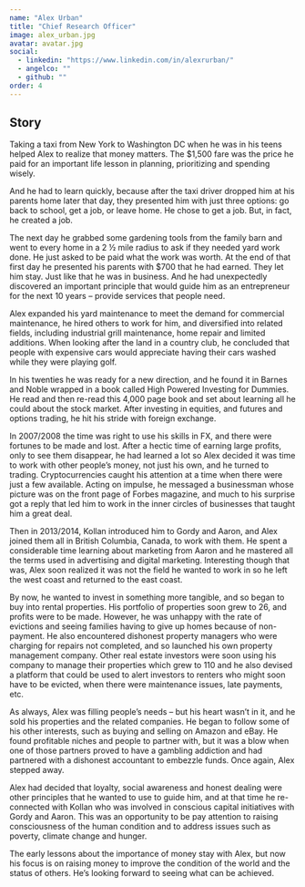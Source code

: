 ```yaml
---
name: "Alex Urban"
title: "Chief Research Officer"
image: alex_urban.jpg
avatar: avatar.jpg
social:
  - linkedin: "https://www.linkedin.com/in/alexrurban/"
  - angelco: ""
  - github: ""
order: 4
---
```


## Story

Taking a taxi from New York to Washington DC when he was in his teens helped Alex to realize that money matters. The \$1,500 fare was the price he paid for an important life lesson in planning, prioritizing and spending wisely.

And he had to learn quickly, because after the taxi driver dropped him at his parents home later that day, they presented him with just three options: go back to school, get a job, or leave home. He chose to get a job. But, in fact, he created a job.

The next day he grabbed some gardening tools from the family barn and went to every home in a 2 ½ mile radius to ask if they needed yard work done. He just asked to be paid what the work was worth. At the end of that first day he presented his parents with \$700 that he had earned. They let him stay.
Just like that he was in business. And he had unexpectedly discovered an important principle that would guide him as an entrepreneur for the next 10 years – provide services that people need.

Alex expanded his yard maintenance to meet the demand for commercial maintenance, he hired others to work for him, and diversified into related fields, including industrial grill maintenance, home repair and limited additions. When looking after the land in a country club, he concluded that people with expensive cars would appreciate having their cars washed while they were playing golf.

In his twenties he was ready for a new direction, and he found it in Barnes and Noble wrapped in a book called High Powered Investing for Dummies. He read and then re-read this 4,000 page book and set about learning all he could about the stock market. After investing in equities, and futures and options trading, he hit his stride with foreign exchange.

In 2007/2008 the time was right to use his skills in FX, and there were fortunes to be made and lost. After a hectic time of earning large profits, only to see them disappear, he had learned a lot so Alex decided it was time to work with other people’s money, not just his own, and he turned to trading. Cryptocurrencies caught his attention at a time when there were just a few available. Acting on impulse, he messaged a businessman whose picture was on the front page of Forbes magazine, and much to his surprise got a reply that led him to work in the inner circles of businesses that taught him a great deal.

Then in 2013/2014, Kollan introduced him to Gordy and Aaron, and Alex joined them all in British Columbia, Canada, to work with them. He spent a considerable time learning about marketing from Aaron and he mastered all the terms used in advertising and digital marketing. Interesting though that was, Alex soon realized it was not the field he wanted to work in so he left the west coast and returned to the east coast.

By now, he wanted to invest in something more tangible, and so began to buy into rental properties. His portfolio of properties soon grew to 26, and profits were to be made. However, he was unhappy with the rate of evictions and seeing families having to give up homes because of non-payment. He also encountered dishonest property managers who were charging for repairs not completed, and so launched his own property management company. Other real estate investors were soon using his company to manage their properties which grew to 110 and he also devised a platform that could be used to alert investors to renters who might soon have to be evicted, when there were maintenance issues, late payments, etc.

As always, Alex was filling people’s needs – but his heart wasn’t in it, and he sold his properties and the related companies. He began to follow some of his other interests, such as buying and selling on Amazon and eBay. He found profitable niches and people to partner with, but it was a blow when one of those partners proved to have a gambling addiction and had partnered with a dishonest accountant to embezzle funds. Once again, Alex stepped away.

Alex had decided that loyalty, social awareness and honest dealing were other principles that he wanted to use to guide him, and at that time he re-connected with Kollan who was involved in conscious capital initiatives with Gordy and Aaron. This was an opportunity to be pay attention to raising consciousness of the human condition and to address issues such as poverty, climate change and hunger.

The early lessons about the importance of money stay with Alex, but now his focus is on raising money to improve the condition of the world and the status of others. He’s looking forward to seeing what can be achieved.

